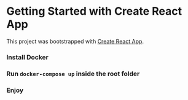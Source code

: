 # Getting Started with Create React App

This project was bootstrapped with [Create React App](https://github.com/facebook/create-react-app).


### Install Docker
### Run `docker-compose up` inside the root folder
### Enjoy